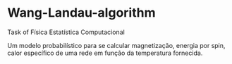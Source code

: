 # Wang-Landau-algorithm
Task of Física Estatística Computacional

Um modelo probabilístico para se calcular magnetização, energia por spin, calor específico de uma rede em função da temperatura fornecida.

